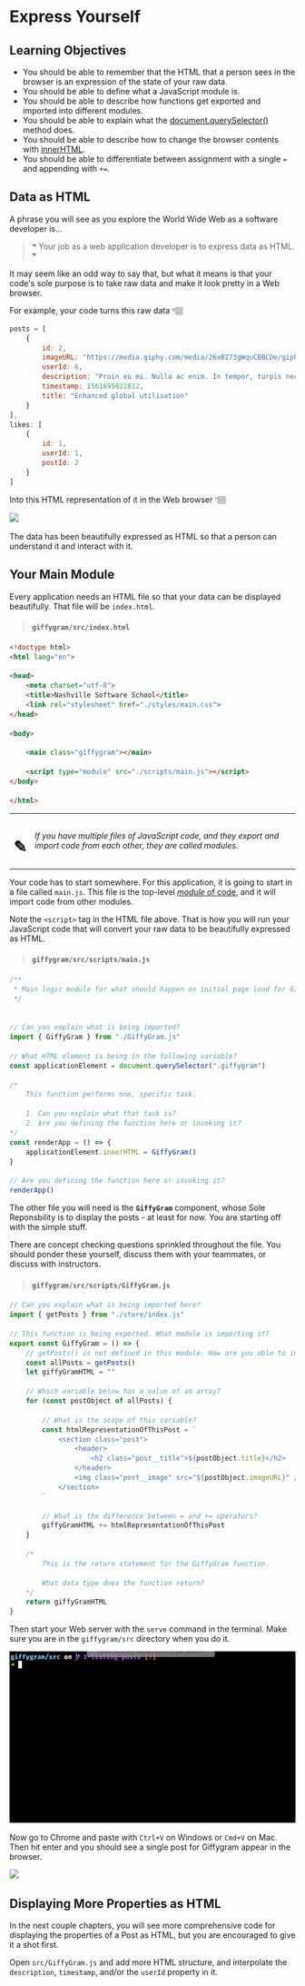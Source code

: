 # Express Yourself

## Learning Objectives

* You should be able to remember that the HTML that a person sees in the browser is an expression of the state of your raw data.
* You should be able to define what a JavaScript module is.
* You should be able to describe how functions get exported and imported into different modules.
* You should be able to explain what the [document.querySelector()](https://www.youtube.com/watch?v=3oOKAJTD2F8) method does.
* You should be able to describe how to change the browser contents with [innerHTML](https://www.youtube.com/watch?v=1UsllDMhvN4).
* You should be able to differentiate between assignment with a single `=` and appending with `+=`.

## Data as HTML

A phrase you will see as you explore the World Wide Web as a software developer is...

> &#x275d; Your job as a web application developer is to express data as HTML. &#x275e;

It may seem like an odd way to say that, but what it means is that your code's sole purpose is to take raw data and make it look pretty in a Web browser.

For example, your code turns this raw data 👇🏽

```js
posts = [
    {
        id: 2,
        imageURL: "https://media.giphy.com/media/26xBI73gWquCBBCDe/giphy.gif",
        userId: 6,
        description: "Proin eu mi. Nulla ac enim. In tempor, turpis nec euismod scelerisque, quam turpis adipiscing lorem, vitae mattis nibh ligula nec sem.\n\nDuis aliquam convallis nunc. Proin at turpis a pede posuere nonummy. Integer non velit.",
        timestamp: 1561695022812,
        title: "Enhanced global utilisation"
    }
],
likes: [
    {
        id: 1,
        userId: 1,
        postId: 2
    }
]
```

Into this HTML representation of it in the Web browser 👇🏽

<img src="https://github.com/nashville-software-school/client-side-mastery/raw/master/book-3-giffygram/chapters/images/data-as-html.png" height="500" />


The data has been beautifully expressed as HTML so that a person can understand it and interact with it.

## Your Main Module


Every application needs an HTML file so that your data can be displayed beautifully. That file will be `index.html`.

> #### `giffygram/src/index.html`

```html
<!doctype html>
<html lang="en">

<head>
    <meta charset="utf-8">
    <title>Nashville Software School</title>
    <link rel="stylesheet" href="./styles/main.css">
</head>

<body>

    <main class="giffygram"></main>

    <script type="module" src="./scripts/main.js"></script>
</body>

</html>
```

| | |
|:---:|:---|
| <h1>&#x270e;</h1> |  _If you have multiple files of JavaScript code, and they export and import code from each other, they are called modules._ |

Your code has to start somewhere. For this application, it is going to start in a file called `main.js`. This file is the top-level [_module_ of code](https://javascript.info/modules-intro#what-is-a-module), and it will import code from other modules.


Note the `<script>` tag in the HTML file above. That is how you will run your JavaScript code that will convert your raw data to be beautifully expressed as HTML.

> #### `giffygram/src/scripts/main.js`

```js
/**
 * Main logic module for what should happen on initial page load for Giffygram
 */


// Can you explain what is being imported?
import { GiffyGram } from "./GiffyGram.js"

// What HTML element is being in the following variable?
const applicationElement = document.querySelector(".giffygram")

/*
    This function performs one, specific task.

    1. Can you explain what that task is?
    2. Are you defining the function here or invoking it?
*/
const renderApp = () => {
    applicationElement.innerHTML = GiffyGram()
}

// Are you defining the function here or invoking it?
renderApp()
```

The other file you will need is the **`GiffyGram`** component, whose Sole Reponsbility is to display the posts - at least for now. You are starting off with the simple stuff.

There are concept checking questions sprinkled throughout the file. You should ponder these yourself, discuss them with your teammates, or discuss with instructors.

> #### `giffygram/src/scripts/GiffyGram.js`

```js
// Can you explain what is being imported here?
import { getPosts } from "./store/index.js"

// This function is being exported. What module is importing it?
export const GiffyGram = () => {
    // getPosts() is not defined in this module. How are you able to invoke it?
    const allPosts = getPosts()
    let giffyGramHTML = ""

    // Which variable below has a value of an array?
    for (const postObject of allPosts) {

        // What is the scope of this variable?
        const htmlRepresentationOfThisPost = `
            <section class="post">
                <header>
                    <h2 class="post__title">${postObject.title}</h2>
                </header>
                <img class="post__image" src="${postObject.imageURL}" />
            </section>
        `

        // What is the difference between = and += operators?
        giffyGramHTML += htmlRepresentationOfThisPost
    }

    /*
        This is the return statement for the GiffyGram function.

        What data type does the function return?
    */
    return giffyGramHTML
}
```

Then start your Web server with the `serve` command in the terminal. Make sure you are in the `giffygram/src` directory when you do it.

![](./images/starting-serve.gif)

Now go to Chrome and paste with `Ctrl+V` on Windows or `Cmd+V` on Mac. Then hit enter and you should see a single post for Giffygram appear in the browser.


![](./images/first-giffygram-post.gif)

## Displaying More Properties as HTML

In the next couple chapters, you will see more comprehensive code for displaying the properties of a Post as HTML, but you are encouraged to give it a shot first.

Open `src/GiffyGram.js` and add more HTML structure, and interpolate the `description`, `timestamp`, and/or the `userId` property in it.